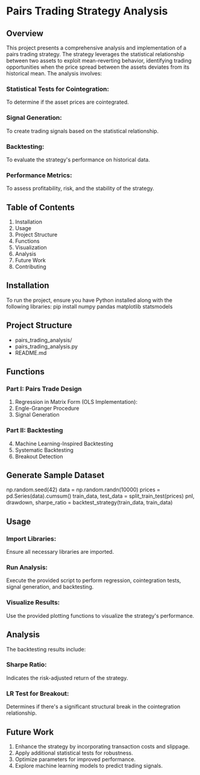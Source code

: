# Pairs Trading Strategy Analysis
## Overview
This project presents a comprehensive analysis and implementation of a pairs trading strategy. The strategy leverages the statistical relationship between two assets to exploit mean-reverting behavior, identifying trading opportunities when the price spread between the assets deviates from its historical mean. The analysis involves:

 ### Statistical Tests for Cointegration:
   To determine if the asset prices are cointegrated.
 ### Signal Generation: 
   To create trading signals based on the statistical relationship.
 ### Backtesting:
   To evaluate the strategy's performance on historical data.
 ### Performance Metrics: 
   To assess profitability, risk, and the stability of the strategy.

 ## Table of Contents
1. Installation
2. Usage
3. Project Structure
4. Functions
5. Visualization
6. Analysis
7. Future Work
8. Contributing

## Installation
To run the project, ensure you have Python installed along with the following libraries:
pip install numpy pandas matplotlib statsmodels

## Project Structure
 - pairs_trading_analysis/
  - pairs_trading_analysis.py  
  - README.md
            
## Functions
### Part I: Pairs Trade Design
1. Regression in Matrix Form (OLS Implementation):
2. Engle-Granger Procedure
3. Signal Generation

### Part II: Backtesting
4. Machine Learning-Inspired Backtesting
5. Systematic Backtesting
6. Breakout Detection

## Generate Sample Dataset
np.random.seed(42)
data = np.random.randn(10000)
prices = pd.Series(data).cumsum()
train_data, test_data = split_train_test(prices)
pnl, drawdown, sharpe_ratio = backtest_strategy(train_data, train_data)

## Usage
### Import Libraries:
   Ensure all necessary libraries are imported.
### Run Analysis:
   Execute the provided script to perform regression, cointegration tests, signal generation, and backtesting.
### Visualize Results:
Use the provided plotting functions to visualize the strategy's performance.

## Analysis
The backtesting results include:

### Sharpe Ratio: 
   Indicates the risk-adjusted return of the strategy.
### LR Test for Breakout: 
  Determines if there's a significant structural break in the cointegration relationship.

## Future Work
1. Enhance the strategy by incorporating transaction costs and slippage.
2. Apply additional statistical tests for robustness.
3. Optimize parameters for improved performance.
4. Explore machine learning models to predict trading signals.

